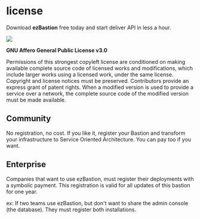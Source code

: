 # license

Download **ezBastion** free today and start deliver API in less a hour. 

![ ](https://github.com/ezBastion/doc/raw/master/image/agplv3.png)

**GNU Affero General Public License v3.0**

Permissions of this strongest copyleft license are conditioned on making available complete source code of licensed works and modifications, which include larger works using a licensed work, under the same license. Copyright and license notices must be preserved. Contributors provide an express grant of patent rights. When a modified version is used to provide a service over a network, the complete source code of the modified version must be made available.

## Community
No registration, no cost. If you like it, register your Bastion and transform your infrastructure to Service Oriented Architecture. You can pay too if you want.


## Enterprise
Companies that want to use ezBastion, must register their deployments with a symbolic payment. This registration is valid for all updates of this bastion for one year.

ex: If two teams use ezBastion, but don't want to share the admin console (the database). They must register both installations.